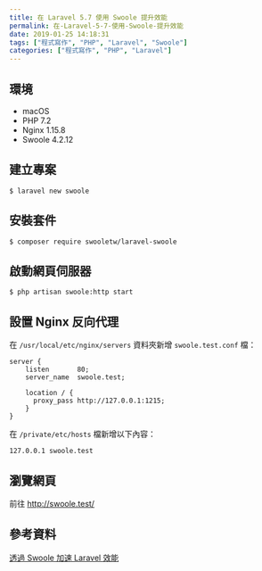 ```yaml
---
title: 在 Laravel 5.7 使用 Swoole 提升效能
permalink: 在-Laravel-5-7-使用-Swoole-提升效能
date: 2019-01-25 14:18:31
tags: ["程式寫作", "PHP", "Laravel", "Swoole"]
categories: ["程式寫作", "PHP", "Laravel"]
---
```


## 環境
- macOS
- PHP 7.2
- Nginx 1.15.8
- Swoole 4.2.12

## 建立專案
```
$ laravel new swoole
```

## 安裝套件
```
$ composer require swooletw/laravel-swoole
```

## 啟動網頁伺服器
```
$ php artisan swoole:http start
```

## 設置 Nginx 反向代理
在 `/usr/local/etc/nginx/servers` 資料夾新增 `swoole.test.conf` 檔：
```
server {
    listen       80;
    server_name  swoole.test;

    location / {
      proxy_pass http://127.0.0.1:1215;
    }
}
```

在 `/private/etc/hosts` 檔新增以下內容：
```
127.0.0.1 swoole.test
```

## 瀏覽網頁
前往 http://swoole.test/

## 參考資料
[透過 Swoole 加速 Laravel 效能](https://blog.albert-chen.com/speed-up-laravel-with-swoole/)